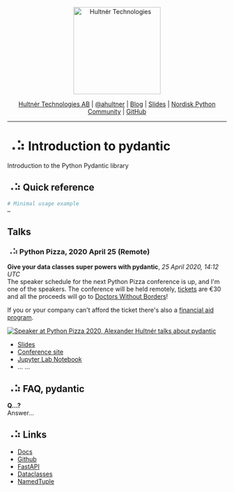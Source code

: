 <p align="center">
  <a href="https://hultner.se/"><img src="https://hultner.se/img/logo/logo_black-01.svg" alt="Hultnér Technologies" align="center" width="200"></a>
</p>
<p align="center">
	<a href="https://hultner.se/" rel="nofollow" class="rich-diff-level-one">Hultnér Technologies AB</a> | <a href="https://twitter.com/ahultner" rel="nofollow" class="rich-diff-level-one">@ahultner</a> | <a href="http://alexander.hultner.se" rel="nofollow" class="rich-diff-level-one">Blog</a> | <a href="https://slides.com/hultner/" rel="nofollow" class="rich-diff-level-one">Slides</a> | <a href="https://www.facebook.com/groups/nordiskpython/" rel="nofollow" class="rich-diff-level-one">Nordisk Python Community</a> | <a href="https://github.com/hultner-technologies/pydantic-introduction/" rel="nofollow" class="rich-diff-level-one">GitHub</a>
	<hr>
</p>

# ⠠⠵ Introduction to pydantic
Introduction to the Python Pydantic library

## ⠠⠵ Quick reference

```python
# Minimal usage example
…
```

## Talks
### ⠠⠵ Python Pizza, 2020 April 25 (Remote)
**Give your data classes super powers with pydantic**, _25 April 2020, 14:12 UTC_  
The speaker schedule for the next Python Pizza conference is up, and I'm one of the speakers. The conference will be held remotely, [tickets](https://ti.to/acpyss/remote-python-pizza-2020-1) are €30 and all the proceeds will go to [Doctors Without Borders](
https://www.msf.org/)!  


If you or your company can't afford the ticket there's also a [financial aid program](https://docs.google.com/forms/d/e/1FAIpQLSeEzqiE9bTCiM2dOQ9Numku2xJHPJKbRj9cqMGqxSD3KVlxOA/viewform).


<!-- <iframe width="560" height="315" src="https://www.youtube.com/embed/LzNBfPVtrPk" frameborder="0" allow="accelerometer; autoplay; encrypted-media; gyroscope; picture-in-picture" allowfullscreen></iframe> -->
[![Speaker at Python Pizza 2020, Alexander Hultnér talks about pydantic](https://i.ytimg.com/vi/LzNBfPVtrPk/maxresdefault.jpg)](https://www.youtube.com/watch?v=LzNBfPVtrPk)

- [Slides](https://slides.com/hultner/)
- [Conference site](https://remote.python.pizza)
- [Jupyter Lab Notebook](…)
- …
…

## ⠠⠵ FAQ, pydantic
**Q…?**  
Answer…


## ⠠⠵ Links
- [Docs](https://pydantic-docs.helpmanual.io)
- [Github](https://github.com/samuelcolvin/pydantic/)
- [FastAPI](https://fastapi.tiangolo.com)
- [Dataclasses](https://docs.python.org/3/library/dataclasses.html)
- [NamedTuple](https://docs.python.org/3/library/typing.html#typing.NamedTuple)
